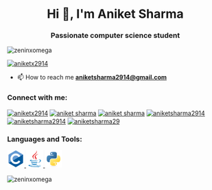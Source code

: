 <h1 align="center">Hi 👋, I'm Aniket Sharma</h1>
<h3 align="center">Passionate computer science student</h3>

<p align="left"> <img src="https://komarev.com/ghpvc/?username=zeninxomega&label=Profile%20views&color=0e75b6&style=flat" alt="zeninxomega" /> </p>

<p align="left"> <a href="https://twitter.com/aniketx2914" target="blank"><img src="https://img.shields.io/twitter/follow/aniketx2914?logo=twitter&style=for-the-badge" alt="aniketx2914" /></a> </p>

- 📫 How to reach me **aniketsharma2914@gmail.com**

<h3 align="left">Connect with me:</h3>
<p align="left">
<a href="https://twitter.com/aniketx2914" target="blank"><img align="center" src="https://raw.githubusercontent.com/rahuldkjain/github-profile-readme-generator/master/src/images/icons/Social/twitter.svg" alt="aniketx2914" height="30" width="40" /></a>
<a href="https://linkedin.com/in/aniket sharma" target="blank"><img align="center" src="https://raw.githubusercontent.com/rahuldkjain/github-profile-readme-generator/master/src/images/icons/Social/linked-in-alt.svg" alt="aniket sharma" height="30" width="40" /></a>
<a href="https://fb.com/aniket sharma" target="blank"><img align="center" src="https://raw.githubusercontent.com/rahuldkjain/github-profile-readme-generator/master/src/images/icons/Social/facebook.svg" alt="aniket sharma" height="30" width="40" /></a>
<a href="https://instagram.com/aniketsharma2914" target="blank"><img align="center" src="https://raw.githubusercontent.com/rahuldkjain/github-profile-readme-generator/master/src/images/icons/Social/instagram.svg" alt="aniketsharma2914" height="30" width="40" /></a>
<a href="https://www.hackerrank.com/aniketsharma2914" target="blank"><img align="center" src="https://raw.githubusercontent.com/rahuldkjain/github-profile-readme-generator/master/src/images/icons/Social/hackerrank.svg" alt="aniketsharma2914" height="30" width="40" /></a>
<a href="https://www.leetcode.com/aniketsharma29" target="blank"><img align="center" src="https://raw.githubusercontent.com/rahuldkjain/github-profile-readme-generator/master/src/images/icons/Social/leet-code.svg" alt="aniketsharma29" height="30" width="40" /></a>
</p>

<h3 align="left">Languages and Tools:</h3>
<p align="left"> <a href="https://www.cprogramming.com/" target="_blank" rel="noreferrer"> <img src="https://raw.githubusercontent.com/devicons/devicon/master/icons/c/c-original.svg" alt="c" width="40" height="40"/> </a> <a href="https://www.java.com" target="_blank" rel="noreferrer"> <img src="https://raw.githubusercontent.com/devicons/devicon/master/icons/java/java-original.svg" alt="java" width="40" height="40"/> </a> <a href="https://www.python.org" target="_blank" rel="noreferrer"> <img src="https://raw.githubusercontent.com/devicons/devicon/master/icons/python/python-original.svg" alt="python" width="40" height="40"/> </a> </p>

<p><img align="center" src="https://github-readme-stats.vercel.app/api/top-langs?username=zeninxomega&show_icons=true&locale=en&layout=compact" alt="zeninxomega" /></p>
